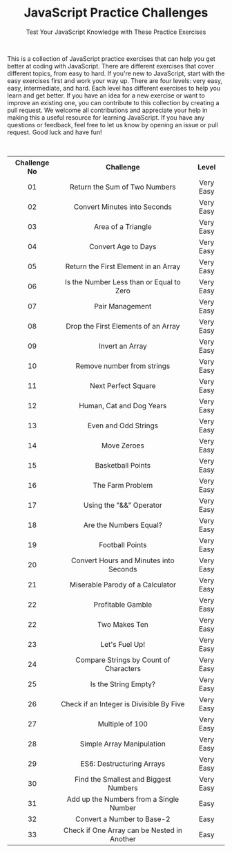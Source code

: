 <div align="center">
<h1> JavaScript Practice Challenges </h1>
<p> Test Your JavaScript Knowledge with These Practice Exercises </p>
</div>

&nbsp;
&nbsp;
&nbsp;
&nbsp;
&nbsp;

<p>This is a collection of JavaScript practice exercises that can help you get better at coding with JavaScript. There are different exercises that cover different topics, from easy to hard. If you're new to JavaScript, start with the easy exercises first and work your way up. There are four levels: very easy, easy, intermediate, and hard. Each level has different exercises to help you learn and get better. If you have an idea for a new exercise or want to improve an existing one, you can contribute to this collection by creating a pull request. We welcome all contributions and appreciate your help in making this a useful resource for learning JavaScript. If you have any questions or feedback, feel free to let us know by opening an issue or pull request. Good luck and have fun! </p>

&nbsp;
&nbsp;
&nbsp;
&nbsp;
&nbsp;

<table>
  <tr align="center">
    <th> Challenge No </th>
    <th> Challenge </th>
    <th> Level </th>
  </tr>
  <tr align="center">
    <td> 01 </td>
    <td> Return the Sum of Two Numbers </td>
    <td> Very Easy </td>
  </tr>
   <tr align="center">
    <td> 02 </td>
    <td> Convert Minutes into Seconds </td>
    <td> Very Easy </td>
  </tr>
  <tr align="center">
    <td> 03 </td>
    <td> Area of a Triangle </td>
    <td> Very Easy </td>
  </tr>
  <tr align="center">
    <td> 04 </td>
    <td> Convert Age to Days </td>
    <td> Very Easy </td>
  </tr>
  <tr align="center">
    <td> 05 </td>
    <td> Return the First Element in an Array </td>
    <td> Very Easy </td>
  </tr>
  <tr align="center">
    <td> 06 </td>
    <td> Is the Number Less than or Equal to Zero </td>
    <td> Very Easy </td>
  </tr>
  <tr align="center">
    <td> 07 </td>
    <td> Pair Management </td>
    <td> Very Easy </td>
  </tr>
  <tr align="center">
    <td> 08 </td>
    <td> Drop the First Elements of an Array </td>
    <td> Very Easy </td>
  </tr>
  <tr align="center">
    <td> 09 </td>
    <td> Invert an Array </td>
    <td> Very Easy </td>
  </tr>
  <tr align="center">
    <td> 10 </td>
    <td> Remove number from strings </td>
    <td> Very Easy </td>
  </tr>
  <tr align="center">
    <td> 11 </td>
    <td> Next Perfect Square </td>
    <td> Very Easy </td>
  </tr>
  <tr align="center">
    <td> 12 </td>
    <td> Human, Cat and Dog Years  </td>
    <td> Very Easy </td>
  </tr>
  <tr align="center">
    <td> 13 </td>
    <td> Even and Odd Strings  </td>
    <td> Very Easy </td>
  </tr>
  <tr align="center">
    <td> 14 </td>
    <td> Move Zeroes </td>
    <td> Very Easy </td>
  </tr>
  <tr align="center">
    <td> 15 </td>
    <td> Basketball Points </td>
    <td> Very Easy </td>
  </tr>
  <tr align="center">
    <td> 16 </td>
    <td> The Farm Problem </td>
    <td> Very Easy </td>
  </tr>
  <tr align="center">
    <td> 17 </td>
    <td> Using the "&&" Operator </td>
    <td> Very Easy </td>
  </tr>
  <tr align="center">
    <td> 18 </td>
    <td> Are the Numbers Equal? </td>
    <td> Very Easy </td>
  </tr>
  <tr align="center">
    <td> 19 </td>
    <td> Football Points </td>
    <td> Very Easy </td>
  </tr>
  <tr align="center">
    <td> 20 </td>
    <td> Convert Hours and Minutes into Seconds </td>
    <td> Very Easy </td>
  </tr>
  <tr align="center">
    <td> 21 </td>
    <td> Miserable Parody of a Calculator </td>
    <td> Very Easy </td>
  </tr>
  <tr align="center">
    <td> 22 </td>
    <td> Profitable Gamble </td>
    <td> Very Easy </td>
  </tr>
  <tr align="center">
    <td> 22 </td>
    <td> Two Makes Ten </td>
    <td> Very Easy </td>
  </tr>
  <tr align="center">
    <td> 23 </td>
    <td> Let's Fuel Up! </td>
    <td> Very Easy </td>
  </tr>
  <tr align="center">
    <td> 24 </td>
    <td> Compare Strings by Count of Characters </td>
    <td> Very Easy </td>
  </tr>
  <tr align="center">
    <td> 25 </td>
    <td> Is the String Empty? </td>
    <td> Very Easy </td>
  </tr>
  <tr align="center">
    <td> 26 </td>
    <td> Check if an Integer is Divisible By Five </td>
    <td> Very Easy </td>
  </tr>
  <tr align="center">
    <td> 27 </td>
    <td> Multiple of 100 </td>
    <td> Very Easy </td>
  </tr>
  <tr align="center">
    <td> 28 </td>
    <td> Simple Array Manipulation </td>
    <td> Very Easy </td>
  </tr>
  <tr align="center">
    <td> 29 </td>
    <td> ES6: Destructuring Arrays </td>
    <td> Very Easy </td>
  </tr>
  <tr align="center">
    <td> 30 </td>
    <td> Find the Smallest and Biggest Numbers </td>
    <td> Very Easy </td>
  </tr>
  <tr align="center">
    <td> 31 </td>
    <td> Add up the Numbers from a Single Number </td>
    <td> Easy </td>
  </tr>
  <tr align="center">
    <td> 32 </td>
    <td> Convert a Number to Base-2 </td>
    <td> Easy </td>
  </tr>
  <tr align="center">
    <td> 33 </td>
    <td> Check if One Array can be Nested in Another </td>
    <td> Easy </td>
  </tr>
</table>
